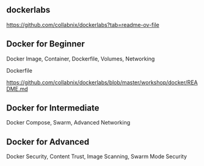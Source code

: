 ## dockerlabs

https://github.com/collabnix/dockerlabs?tab=readme-ov-file

## Docker for Beginner

Docker Image, Container, Dockerfile, Volumes, Networking

Dockerfile

https://github.com/collabnix/dockerlabs/blob/master/workshop/docker/README.md

## Docker for Intermediate

Docker Compose, Swarm, Advanced Networking

## Docker for Advanced

Docker Security, Content Trust, Image Scanning, Swarm Mode Security
